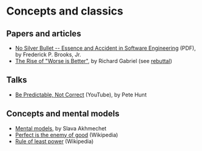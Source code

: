 # Concepts and classics

## Papers and articles

* [No Silver Bullet -- Essence and Accident in Software Engineering](http://www.itu.dk/people/hesj/BSUP/artikler/no-silver-bullit.pdf)
  (PDF), by Frederick P. Brooks, Jr.
* [The Rise of "Worse is Better"](https://www.jwz.org/doc/worse-is-better.html),
  by Richard Gabriel (see [rebuttal](https://www.dreamsongs.com/Files/worse-is-worse.pdf))

## Talks

* [Be Predictable, Not Correct](https://www.youtube.com/watch?v=h3KksH8gfcQ)
  (YouTube), by Pete Hunt

## Concepts and mental models

* [Mental models](http://www.defmacro.org/2016/12/22/models.html), by Slava Akhmechet
* [Perfect is the enemy of good](https://en.wikipedia.org/wiki/Perfect_is_the_enemy_of_good) (Wikipedia)
* [Rule of least power](https://en.wikipedia.org/wiki/Rule_of_least_power) (Wikipedia)
